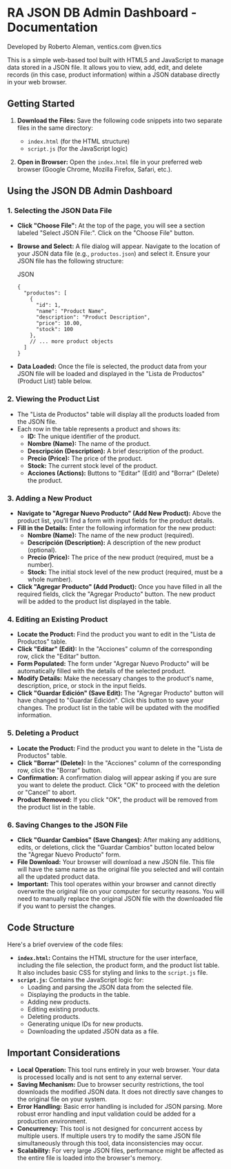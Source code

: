 <h1 class="">RA JSON DB Admin Dashboard - Documentation</h1>
<p>Developed by Roberto Aleman, ventics.com @ven.tics</p>
<p class="">This is a simple web-based tool built with HTML5 and JavaScript to manage data stored in a JSON file. It allows you to view, add, edit, and delete records (in this case, product information) within a JSON database directly in your web browser.</p>

<h2 class="">Getting Started</h2>
<ol class="">
 	<li class="">
<p class=""><strong>Download the Files:</strong> Save the following code snippets into two separate files in the same directory:</p>

<ul class="">
 	<li class=""><code>index.html</code> (for the HTML structure)</li>
 	<li class=""><code>script.js</code> (for the JavaScript logic)</li>
</ul>
</li>
 	<li class="">
<p class=""><strong>Open in Browser:</strong> Open the <code>index.html</code> file in your preferred web browser (Google Chrome, Mozilla Firefox, Safari, etc.).</p>
</li>
</ol>
<h2 class="">Using the JSON DB Admin Dashboard</h2>
<h3 class="">1. Selecting the JSON Data File</h3>
<ul class="">
 	<li class="">
<p class=""><strong>Click "Choose File":</strong> At the top of the page, you will see a section labeled "Select JSON File:". Click on the "Choose File" button.</p>
</li>
 	<li class="">
<p class=""><strong>Browse and Select:</strong> A file dialog will appear. Navigate to the location of your JSON data file (e.g., <code>productos.json</code>) and select it. Ensure your JSON file has the following structure:</p>

<div class="">
<div class="">

<span class="">JSON</span>
<div class=""></div>
</div>
<div class="">
<div class="">
<pre class=""><code class="" role="text" data-test-id="code-content">{
  <span class="">"productos"</span>: [
    {
      <span class="">"id"</span>: <span class="">1</span>,
      <span class="">"name"</span>: <span class="">"Product Name"</span>,
      <span class="">"description"</span>: <span class="">"Product Description"</span>,
      <span class="">"price"</span>: <span class="">10.00</span>,
      <span class="">"stock"</span>: <span class="">100</span>
    },
    <span class="">// ... more product objects</span>
  ]
}
</code></pre>
</div>
</div>
</div></li>
 	<li class="">
<p class=""><strong>Data Loaded:</strong> Once the file is selected, the product data from your JSON file will be loaded and displayed in the "Lista de Productos" (Product List) table below.</p>
</li>
</ul>
<h3 class="">2. Viewing the Product List</h3>
<ul class="">
 	<li class="">The "Lista de Productos" table will display all the products loaded from the JSON file.</li>
 	<li class="">Each row in the table represents a product and shows its:
<ul class="">
 	<li class=""><strong>ID:</strong> The unique identifier of the product.</li>
 	<li class=""><strong>Nombre (Name):</strong> The name of the product.</li>
 	<li class=""><strong>Descripción (Description):</strong> A brief description of the product.</li>
 	<li class=""><strong>Precio (Price):</strong> The price of the product.</li>
 	<li class=""><strong>Stock:</strong> The current stock level of the product.</li>
 	<li class=""><strong>Acciones (Actions):</strong> Buttons to "Editar" (Edit) and "Borrar" (Delete) the product.</li>
</ul>
</li>
</ul>
<h3 class="">3. Adding a New Product</h3>
<ul class="">
 	<li class=""><strong>Navigate to "Agregar Nuevo Producto" (Add New Product):</strong> Above the product list, you'll find a form with input fields for the product details.</li>
 	<li class=""><strong>Fill in the Details:</strong> Enter the following information for the new product:
<ul class="">
 	<li class=""><strong>Nombre (Name):</strong> The name of the new product (required).</li>
 	<li class=""><strong>Descripción (Description):</strong> A description of the new product (optional).</li>
 	<li class=""><strong>Precio (Price):</strong> The price of the new product (required, must be a number).</li>
 	<li class=""><strong>Stock:</strong> The initial stock level of the new product (required, must be a whole number).</li>
</ul>
</li>
 	<li class=""><strong>Click "Agregar Producto" (Add Product):</strong> Once you have filled in all the required fields, click the "Agregar Producto" button. The new product will be added to the product list displayed in the table.</li>
</ul>
<h3 class="">4. Editing an Existing Product</h3>
<ul class="">
 	<li class=""><strong>Locate the Product:</strong> Find the product you want to edit in the "Lista de Productos" table.</li>
 	<li class=""><strong>Click "Editar" (Edit):</strong> In the "Acciones" column of the corresponding row, click the "Editar" button.</li>
 	<li class=""><strong>Form Populated:</strong> The form under "Agregar Nuevo Producto" will be automatically filled with the details of the selected product.</li>
 	<li class=""><strong>Modify Details:</strong> Make the necessary changes to the product's name, description, price, or stock in the input fields.</li>
 	<li class=""><strong>Click "Guardar Edición" (Save Edit):</strong> The "Agregar Producto" button will have changed to "Guardar Edición". Click this button to save your changes. The product list in the table will be updated with the modified information.</li>
</ul>
<h3 class="">5. Deleting a Product</h3>
<ul class="">
 	<li class=""><strong>Locate the Product:</strong> Find the product you want to delete in the "Lista de Productos" table.</li>
 	<li class=""><strong>Click "Borrar" (Delete):</strong> In the "Acciones" column of the corresponding row, click the "Borrar" button.</li>
 	<li class=""><strong>Confirmation:</strong> A confirmation dialog will appear asking if you are sure you want to delete the product. Click "OK" to proceed with the deletion or "Cancel" to abort.</li>
 	<li class=""><strong>Product Removed:</strong> If you click "OK", the product will be removed from the product list in the table.</li>
</ul>
<h3 class="">6. Saving Changes to the JSON File</h3>
<ul class="">
 	<li class=""><strong>Click "Guardar Cambios" (Save Changes):</strong> After making any additions, edits, or deletions, click the "Guardar Cambios" button located below the "Agregar Nuevo Producto" form.</li>
 	<li class=""><strong>File Download:</strong> Your browser will download a new JSON file. This file will have the same name as the original file you selected and will contain all the updated product data.</li>
 	<li class=""><strong>Important:</strong> This tool operates within your browser and cannot directly overwrite the original file on your computer for security reasons. You will need to manually replace the original JSON file with the downloaded file if you want to persist the changes.</li>
</ul>
<h2 class="">Code Structure</h2>
<p class="">Here's a brief overview of the code files:</p>

<ul class="">
 	<li class=""><strong><code>index.html</code>:</strong> Contains the HTML structure for the user interface, including the file selection, the product form, and the product list table. It also includes basic CSS for styling and links to the <code>script.js</code> file.</li>
 	<li class=""><strong><code>script.js</code>:</strong> Contains the JavaScript logic for:
<ul class="">
 	<li class="">Loading and parsing the JSON data from the selected file.</li>
 	<li class="">Displaying the products in the table.</li>
 	<li class="">Adding new products.</li>
 	<li class="">Editing existing products.</li>
 	<li class="">Deleting products.</li>
 	<li class="">Generating unique IDs for new products.</li>
 	<li class="">Downloading the updated JSON data as a file.</li>
</ul>
</li>
</ul>
<h2 class="">Important Considerations</h2>
<ul class="">
 	<li class=""><strong>Local Operation:</strong> This tool runs entirely in your web browser. Your data is processed locally and is not sent to any external server.</li>
 	<li class=""><strong>Saving Mechanism:</strong> Due to browser security restrictions, the tool downloads the modified JSON data. It does not directly save changes to the original file on your system.</li>
 	<li class=""><strong>Error Handling:</strong> Basic error handling is included for JSON parsing. More robust error handling and input validation could be added for a production environment.</li>
 	<li class=""><strong>Concurrency:</strong> This tool is not designed for concurrent access by multiple users. If multiple users try to modify the same JSON file simultaneously through this tool, data inconsistencies may occur.</li>
 	<li class=""><strong>Scalability:</strong> For very large JSON files, performance might be affected as the entire file is loaded into the browser's memory.</li>
